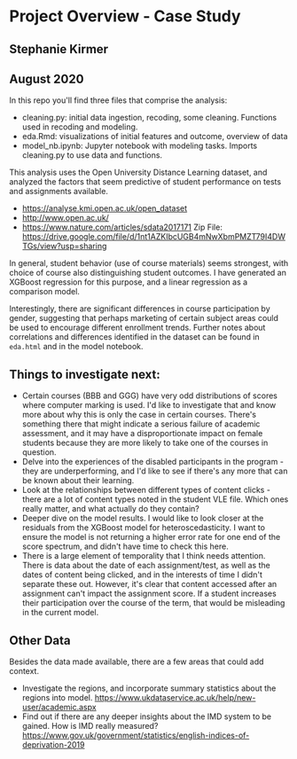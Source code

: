 # Project Overview - Case Study

## Stephanie Kirmer
## August 2020


In this repo you'll find three files that comprise the analysis:

* cleaning.py: initial data ingestion, recoding, some cleaning. Functions used in recoding and modeling.
* eda.Rmd: visualizations of initial features and outcome, overview of data
* model_nb.ipynb: Jupyter notebook with modeling tasks. Imports cleaning.py to use data and functions.

This analysis uses the Open University Distance Learning dataset, and analyzed the factors that seem predictive of student performance on tests and assignments available.

* https://analyse.kmi.open.ac.uk/open_dataset
* http://www.open.ac.uk/
* https://www.nature.com/articles/sdata2017171
Zip File: https://drive.google.com/file/d/1nt1AZKIbcUGB4mNwXbmPMZT79I4DWTGs/view?usp=sharing 


In general, student behavior (use of course materials) seems strongest, with choice of course also distinguishing student outcomes. I have generated an XGBoost regression for this purpose, and a linear regression as a comparison model.

Interestingly, there are significant differences in course participation by gender, suggesting that perhaps marketing of certain subject areas could be used to encourage different enrollment trends. Further notes about correlations and differences identified in the dataset can be found in `eda.html` and in the model notebook.


## Things to investigate next:
* Certain courses (BBB and GGG) have very odd distributions of scores where computer marking is used. I'd like to investigate that and know more about why this is only the case in certain courses. There's something there that might indicate a serious failure of academic assessment, and it may have a disproportionate impact on female students because they are more likely to take one of the courses in question.  
* Delve into the experiences of the disabled participants in the program - they are underperforming, and I'd like to see if there's any more that can be known about their learning.
* Look at the relationships between different types of content clicks - there are a lot of content types noted in the student VLE file. Which ones really matter, and what actually do they contain?
* Deeper dive on the model results. I would like to look closer at the residuals from the XGBoost model for heteroscedasticity. I want to ensure the model is not returning a higher error rate for one end of the score spectrum, and didn't have time to check this here. 
* There is a large element of temporality that I think needs attention. There is data about the date of each assignment/test, as well as the dates of content being clicked, and in the interests of time I didn't separate these out. However, it's clear that content accessed after an assignment can't impact the assignment score. If a student increases their participation over the course of the term, that would be misleading in the current model.


## Other Data
Besides the data made available, there are a few areas that could add context.

* Investigate the regions, and incorporate summary statistics about the regions into model. https://www.ukdataservice.ac.uk/help/new-user/academic.aspx
* Find out if there are any deeper insights about the IMD system to be gained. How is IMD really measured? https://www.gov.uk/government/statistics/english-indices-of-deprivation-2019